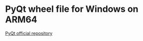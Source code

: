 # PyQt wheel file for Windows on ARM64

[PyQt official repository](https://www.riverbankcomputing.com/software/pyqt)